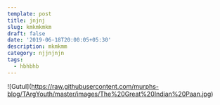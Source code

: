 ```yaml
---
template: post
title: jnjnj
slug: kmkmkmkm
draft: false
date: '2019-06-18T20:00:05+05:30'
description: mkmkmm
category: njjnjnjn
tags:
  - hbhbhb
---
```

!\[Gutul](https://raw.githubusercontent.com/murphs-blog/TArgYouth/master/images/The%20Great%20Indian%20Paan.jpg)
